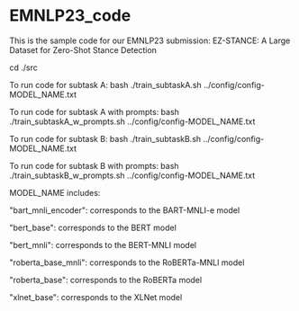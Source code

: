 # EMNLP23_code
This is the sample code for our EMNLP23 submission: EZ-STANCE: A Large Dataset for Zero-Shot Stance Detection

cd ./src

To run code for subtask A:
bash ./train_subtaskA.sh ../config/config-MODEL_NAME.txt

To run code for subtask A with prompts:
bash ./train_subtaskA_w_prompts.sh ../config/config-MODEL_NAME.txt

To run code for subtask B:
bash ./train_subtaskB.sh ../config/config-MODEL_NAME.txt

To run code for subtask B with prompts:
bash ./train_subtaskB_w_prompts.sh ../config/config-MODEL_NAME.txt

MODEL_NAME includes:

"bart_mnli_encoder": corresponds to the BART-MNLI-e model

"bert_base": corresponds to the BERT model

"bert_mnli": corresponds to the BERT-MNLI model

"roberta_base_mnli": corresponds to the RoBERTa-MNLI model

"roberta_base": corresponds to the RoBERTa model

"xlnet_base": corresponds to the XLNet model
